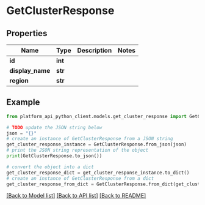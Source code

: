 # GetClusterResponse


## Properties

Name | Type | Description | Notes
------------ | ------------- | ------------- | -------------
**id** | **int** |  | 
**display_name** | **str** |  | 
**region** | **str** |  | 

## Example

```python
from platform_api_python_client.models.get_cluster_response import GetClusterResponse

# TODO update the JSON string below
json = "{}"
# create an instance of GetClusterResponse from a JSON string
get_cluster_response_instance = GetClusterResponse.from_json(json)
# print the JSON string representation of the object
print(GetClusterResponse.to_json())

# convert the object into a dict
get_cluster_response_dict = get_cluster_response_instance.to_dict()
# create an instance of GetClusterResponse from a dict
get_cluster_response_from_dict = GetClusterResponse.from_dict(get_cluster_response_dict)
```
[[Back to Model list]](../README.md#documentation-for-models) [[Back to API list]](../README.md#documentation-for-api-endpoints) [[Back to README]](../README.md)


